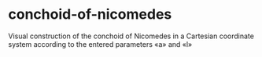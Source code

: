 # conchoid-of-nicomedes
Visual construction of the conchoid of Nicomedes in a Cartesian coordinate system according to the entered parameters «a» and «l»
